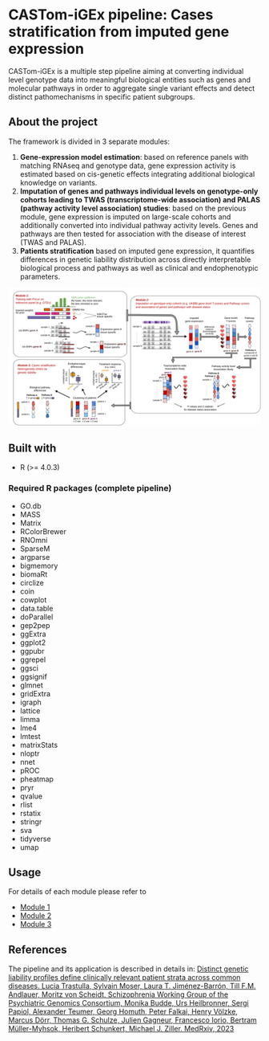 # CASTom-iGEx pipeline: Cases stratification from imputed gene expression
CASTom-iGEx is a multiple step pipeline aiming at converting individual level genotype data into meaningful biological entities such as genes and molecular pathways in order to aggregate single variant effects and detect distinct pathomechanisms in specific patient subgroups. 

## About the project
The framework is divided in 3 separate modules:
1. **Gene-expression model estimation**: based on reference panels with matching RNAseq and genotype data, gene expression activity is estimated based on cis-genetic effects integrating additional biological knowledge on variants. 
2. **Imputation of genes and pathways individual levels on genotype-only cohorts leading to TWAS (transcriptome-wide association) and PALAS (pathway activity level association) studies**: based on the previous module, gene expression is imputed on large-scale cohorts and additionally converted into individual pathway activity levels. Genes and pathways are then tested for association with the disease of interest (TWAS and PALAS). 
3. **Patients stratification** based on imputed gene expression, it quantifies differences in genetic liability distribution
across directly interpretable biological process and pathways as well as clinical and endophenotypic parameters.

![](./overview.png)

## Built with
* R (>= 4.0.3)
### Required R packages (complete pipeline)
- GO.db
- MASS
- Matrix
- RColorBrewer
- RNOmni
- SparseM
- argparse
- bigmemory
- biomaRt
- circlize
- coin
- cowplot
- data.table
- doParallel
- gep2pep
- ggExtra
- ggplot2
- ggpubr
- ggrepel
- ggsci
- ggsignif
- glmnet
- gridExtra
- igraph
- lattice
- limma
- lme4
- lmtest
- matrixStats
- nloptr
- nnet
- pROC
- pheatmap
- pryr
- qvalue
- rlist
- rstatix
- stringr
- sva
- tidyverse
- umap


## Usage
For details of each module please refer to 
* [Module 1](https://gitlab.mpcdf.mpg.de/luciat/castom-igex/-/tree/master/Software/model_training)
* [Module 2](https://gitlab.mpcdf.mpg.de/luciat/castom-igex/-/tree/master/Software/model_prediction)
* [Module 3](https://gitlab.mpcdf.mpg.de/luciat/castom-igex/-/tree/master/Software/model_clustering)

## References
The pipeline and its application is described in details in:
[Distinct genetic liability profiles define clinically relevant patient strata across common diseases.  Lucia Trastulla, Sylvain Moser, Laura T. Jiménez-Barrón, Till F.M. Andlauer, Moritz von Scheidt, Schizophrenia Working Group of the Psychiatric Genomics Consortium, Monika Budde, Urs Heilbronner, Sergi Papiol, Alexander Teumer, Georg Homuth, Peter Falkai, Henry Völzke, Marcus Dörr, Thomas G. Schulze, Julien Gagneur, Francesco Iorio, Bertram Müller-Myhsok, Heribert Schunkert, Michael J. Ziller. MedRxiv, 2023](https://www.medrxiv.org/content/10.1101/2023.05.10.23289788v1)
